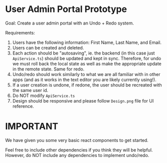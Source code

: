 # User Admin Portal Prototype

Goal: Create a user admin portal with an Undo + Redo system.

Requirements:

1. Users have the following information: First Name, Last Name, and Email.
2. Users can be created and deleted.
3. Each action should be "autosaving", ie. the backend (in this case just `ApiService.ts`) should be updated and kept in sync. Therefore, for undo we must roll back the local state as well as make the appropriate update in the remote state. Same for redo.
4. Undo/redo should work similarly to what we are all familiar with in other apps (and as it works in the text editor you are likely currently using!).
5. If a user creation is undone, if redone, the user should be recreated with the same user id.
6. Do NOT modify `ApiService.ts`
7. Design should be responsive and please follow `Design.png` file for UI reference.

# IMPORTANT

We have given you some very basic react components to get started.

Feel free to include other dependencies if you think they will be helpful.
However, do NOT include any dependencies to implement undo/redo.
